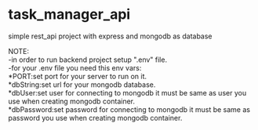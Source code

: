 # task_manager_api

simple rest_api project with express and mongodb as database

NOTE:<br>
-in order to run backend project setup ".env" file.<br>
-for your .env file you need this env vars: <br>
 *PORT:set port for your server to run on it. <br>
 *dbString:set url for your mongodb database. <br>
 *dbUser:set user for connecting to mongodb it must be same as user you use when creating mongodb container.<br>
 *dbPassword:set password for connecting to mongodb it must be same as password you use when creating mongodb container.<br>
